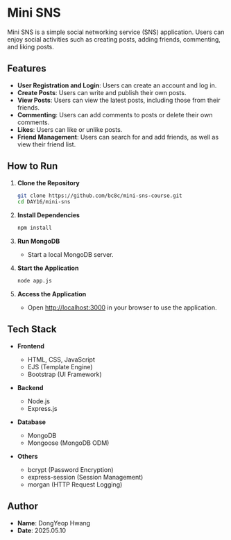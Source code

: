 # Mini SNS

Mini SNS is a simple social networking service (SNS) application. Users can enjoy social activities such as creating posts, adding friends, commenting, and liking posts.

## Features

- **User Registration and Login**: Users can create an account and log in.
- **Create Posts**: Users can write and publish their own posts.
- **View Posts**: Users can view the latest posts, including those from their friends.
- **Commenting**: Users can add comments to posts or delete their own comments.
- **Likes**: Users can like or unlike posts.
- **Friend Management**: Users can search for and add friends, as well as view their friend list.

## How to Run

1. **Clone the Repository**

   ```bash
   git clone https://github.com/bc8c/mini-sns-course.git
   cd DAY16/mini-sns
   ```

2. **Install Dependencies**

   ```bash
   npm install
   ```

3. **Run MongoDB**

   - Start a local MongoDB server.

4. **Start the Application**

   ```bash
   node app.js
   ```

5. **Access the Application**
   - Open [http://localhost:3000](http://localhost:3000) in your browser to use the application.

## Tech Stack

- **Frontend**

  - HTML, CSS, JavaScript
  - EJS (Template Engine)
  - Bootstrap (UI Framework)

- **Backend**

  - Node.js
  - Express.js

- **Database**

  - MongoDB
  - Mongoose (MongoDB ODM)

- **Others**
  - bcrypt (Password Encryption)
  - express-session (Session Management)
  - morgan (HTTP Request Logging)

## Author

- **Name**: DongYeop Hwang
- **Date**: 2025.05.10
